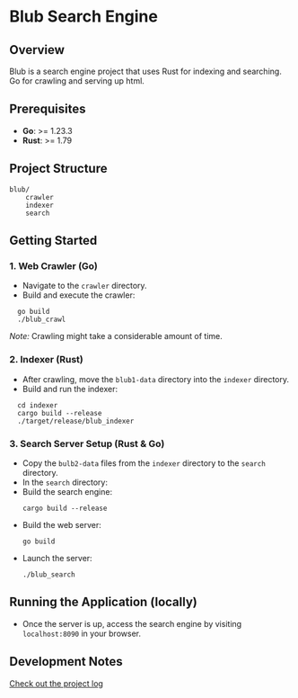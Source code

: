 # Blub Search Engine

## Overview

Blub is a search engine project that uses Rust for indexing and searching. Go for crawling and serving up html.

## Prerequisites

- **Go**: >= 1.23.3
- **Rust**: >= 1.79

## Project Structure
```
blub/
    crawler
    indexer
    search
```

## Getting Started

### 1. Web Crawler (Go)

- Navigate to the `crawler` directory.
- Build and execute the crawler:
```
  go build
  ./blub_crawl
```

*Note:* Crawling might take a considerable amount of time.

### 2. Indexer (Rust)

- After crawling, move the `blub1-data` directory into the `indexer` directory.
- Build and run the indexer:
```
  cd indexer
  cargo build --release
  ./target/release/blub_indexer
```

### 3. Search Server Setup (Rust & Go)

- Copy the `bulb2-data` files from the `indexer` directory to the `search` directory.
- In the `search` directory:
- Build the search engine:
  ```
  cargo build --release
  ```
- Build the web server:
  ```
  go build
  ```
- Launch the server:
  ```
  ./blub_search
  ```

## Running the Application (locally)

- Once the server is up, access the search engine by visiting `localhost:8090` in your browser.

## Development Notes

[Check out the project log](LOG.md)
